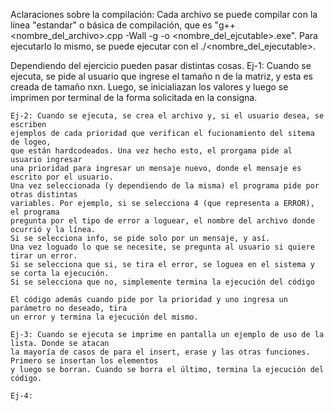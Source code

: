 Aclaraciones sobre la compilación: 
    Cada archivo se puede compilar con la línea "estandar" o básica de compilación, 
    que es "g++ <nombre_del_archivo>.cpp -Wall -g -o <nombre_del_ejcutable>.exe".
    Para ejecutarlo lo mismo, se puede ejecutar con el ./<nombre_del_ejecutable>.
    
Dependiendo del ejercicio pueden pasar distintas cosas.
    Ej-1: Cuando se ejecuta, se pide al usuario que ingrese el tamaño n de la matriz,
    y esta es creada de tamaño nxn. Luego, se inicialiazan los valores y luego se imprimen
    por terminal de la forma solicitada en la consigna.
    
    Ej-2: Cuando se ejecuta, se crea el archivo y, si el usuario desea, se escriben
    ejemplos de cada prioridad que verifican el fucionamiento del sitema de logeo,
    que están hardcodeados. Una vez hecho esto, el prorgama pide al usuario ingresar
    una prioridad para ingresar un mensaje nuevo, donde el mensaje es escrito por el usuario. 
    Una vez seleccionada (y dependiendo de la misma) el programa pide por otras distintas 
    variables. Por ejemplo, si se selecciona 4 (que representa a ERROR), el programa 
    pregunta por el tipo de error a loguear, el nombre del archivo donde ocurrió y la línea. 
    Si se selecciona info, se pide solo por un mensaje, y así. 
    Una vez loguado lo que se necesite, se pregunta al usuario si quiere tirar un error.
    Si se selecciona que si, se tira el error, se loguea en el sistema y se corta la ejecución.
    Si se selecciona que no, simplemente termina la ejecución del código
    
    El código además cuando pide por la prioridad y uno ingresa un parámetro no deseado, tira
    un error y termina la ejecución del mismo.

    Ej-3: Cuando se ejecuta se imprime en pantalla un ejemplo de uso de la lista. Donde se atacan
    la mayoría de casos de para el insert, erase y las otras funciones. Primero se insertan los elementos
    y luego se borran. Cuando se borra el último, termina la ejecución del código.

    Ej-4:  
